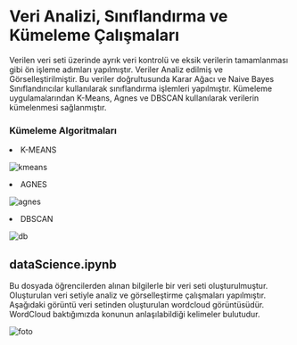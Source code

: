 # Veri Analizi, Sınıflandırma ve Kümeleme Çalışmaları
Verilen veri seti üzerinde ayrık veri kontrolü ve eksik verilerin tamamlanması gibi ön işleme adımları yapılmıştır. Veriler Analiz edilmiş ve Görselleştirilmiştir.
Bu veriler doğrultusunda Karar Ağacı ve Naive Bayes Sınıflandırıcılar kullanılarak sınıflandırma işlemleri yapılmıştır. 
Kümeleme uygulamalarından K-Means, Agnes ve DBSCAN kullanılarak verilerin kümelenmesi sağlanmıştır.

<h3>Kümeleme Algoritmaları</h3>
<li>K-MEANS</li>


![kmeans](https://user-images.githubusercontent.com/52465630/157947125-d637f66d-f483-40a7-acea-9fd218dfcc55.png)


<li> AGNES</li>

![agnes](https://user-images.githubusercontent.com/52465630/157947725-442802f9-46ed-43dc-8c23-d1b80139901f.png)

<li>DBSCAN </li>

![db](https://user-images.githubusercontent.com/52465630/157947870-952e7505-d3ba-4ef5-90b2-e21236f60881.png)


<h2> dataScience.ipynb</h2>
Bu dosyada öğrencilerden alınan bilgilerle bir veri seti oluşturulmuştur. Oluşturulan veri setiyle analiz ve görselleştirme çalışmaları yapılmıştır.
Aşağıdaki görüntü veri setinden oluşturulan wordcloud görüntüsüdür. WordCloud baktığımızda konunun anlaşılabildiği kelimeler bulutudur.
<p></p>

![foto](https://user-images.githubusercontent.com/52465630/157950294-b53e9790-a7dd-4c58-9dc3-c8148a92dcbb.png)

  
